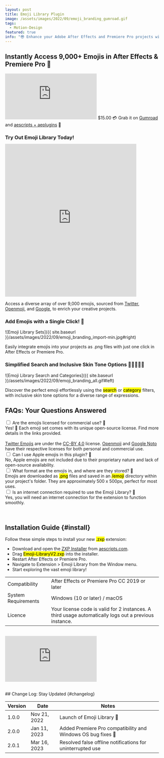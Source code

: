 ```yaml
---
layout: post
title: Emoji Library Plugin
image: /assets/images/2022/09/emoji_branding_gumroad.gif
tags:
  - Motion-Design
featured: true
info: "😎 Enhance your Adobe After Effects and Premiere Pro projects with a 1-Click tool granting instant access to over 9,000 emojis."
---
```


## Instantly Access 9,000+ Emojis in After Effects & Premiere Pro 🎉

<iframe src='https://www.youtube.com/embed/ve08gMLgtlo' loading="lazy" frameborder='0' allow="accelerometer; autoplay; encrypted-media; gyroscope; picture-in-picture" allowfullscreen></iframe>

<span class="price-tag">
  <span class="price-tag__main">$15.00</span>
  <span>💳 Grab it on <a href="https://jamesxdigital.gumroad.com/l/emojilibrary">Gumroad</a></span>
  <span>and <a href="https://aescripts.com/emoji-library/">aescripts + aeplugins</a> 🤩</span>
</span>

### Try Out Emoji Library Today!

<iframe loading="lazy" class="alignleft" src="https://emojilibrary.jamesxdigital.com/" style="border:0px #d3d3d3 solid; margin-top:-5px;" name="myiFrame" scrolling="no" frameborder="1" marginheight="0px" marginwidth="0px" height="500px" width="430px" allowfullscreen></iframe>

Access a diverse array of over 9,000 emojis, sourced from <a href="https://twemoji.twitter.com/" target="_blank">Twitter</a>, <a href="https://openmoji.org/" target="_blank">Openmoji</a>, and <a href="https://fonts.google.com/noto/specimen/Noto+Color+Emoji" target="_blank">Google</a>, to enrich your creative projects.

<div class="entry-content"><span class="clear"></span></div>

### Add Emojis with a Single Click! 👏

![Emoji Library Sets]({{ site.baseurl }}/assets/images/2022/09/emoji_branding_import-min.jpg#right)

Easily integrate emojis into your projects as .png files with just one click in After Effects or Premiere Pro.

<div class="entry-content"><span class="clear"></span></div>

### Simplified Search and Inclusive Skin Tone Options 👨🏻‍🤝‍👨🏿

![Emoji Library Search and Categories]({{ site.baseurl }}/assets/images/2022/09/emoji_branding_all.gif#left)

Discover the perfect emoji effortlessly using the <mark>search</mark> or <mark>category</mark> filters, with inclusive skin tone options for a diverse range of expressions.

<div class="entry-content"><span class="clear"></span></div>

## FAQs: Your Questions Answered

<div class="collapse">
  <input id="collapse1" type="checkbox" class="collapse-input" />
  <label for="collapse1" class="collapse-head">Are the emojis licensed for commercial use? 🪪</label>
  <div class="collapse-content">
    <div>
      Yes! 🎉 Each emoji set comes with its unique open-source license. Find more details in the links provided.
      <br /><br />
      <a href="https://twemoji.twitter.com/" target="_blank">Twitter Emojis</a> are under the <a href="https://creativecommons.org/licenses/by/4.0/" target="_blank">CC-BY 4.0</a> license. <a href="https://openmoji.org/" target="_blank">Openmoji</a> and <a href="https://fonts.google.com/noto/specimen/Noto+Color+Emoji" target="_blank">Google Noto</a> have their respective licenses for both personal and commercial use.
    </div>
  </div>
</div>

<div class="collapse">
  <input id="collapse2" type="checkbox" class="collapse-input" />
  <label for="collapse2" class="collapse-head">Can I use Apple emojis in this plugin? 🍏</label>
  <div class="collapse-content">
    <div>
      No, Apple emojis are not included due to their proprietary nature and lack of open-source availability.
    </div>
  </div>
</div>

<div class="collapse">
  <input id="collapse3" type="checkbox" class="collapse-input" />
  <label for="collapse3" class="collapse-head">What format are the emojis in, and where are they stored? 💾</label>
  <div class="collapse-content">
    <div>
      Emojis are downloaded as <mark>.png</mark> files and saved in an <mark>/emoji</mark> directory within your project's folder. They are approximately 500 x 500px, perfect for most uses.
    </div>
  </div>
</div>

<div class="collapse">
  <input id="collapse4" type="checkbox" class="collapse-input" />
  <label for="collapse4" class="collapse-head">Is an internet connection required to use the Emoji Library? 📶</label>
  <div class="collapse-content">
    <div>
      Yes, you will need an internet connection for the extension to function smoothly.
    </div>
  </div>
</div>

<span class="clear"></span>

<br />

## Installation Guide {#install}

Follow these simple steps to install your new <mark>.zxp</mark> extension:

- Download and open the <a href="https://aescripts.com/learn/zxp-installer/" target="_blank">ZXP Installer</a> from <a href="https://aescripts.com" target="_blank">aescripts.com</a>.
- Drag <mark>Emoji-LibraryV2.zxp</mark> into the installer.
- Restart After Effects or Premiere Pro.
- Navigate to Extension > Emoji Library from the Window menu.
- Start exploring the vast emoji library!

<table>
 <tbody>
  <tr>
   <td>Compatibility</td>
   <td>After Effects or Premiere Pro CC 2019 or later</td>
  </tr>
  <tr>
   <td>System Requirements</td>
   <td>Windows (10 or later) / macOS</td>
  </tr>
  <tr>
   <td>Licence</td>
   <td>Your license code is valid for 2 instances. A third usage automatically logs out a previous instance.</td>
  </tr>
 </tbody>
</table>

<br />

<iframe src='https://www.youtube.com/embed/l1G1TZP5z8c' loading="lazy" frameborder='0' allow="accelerometer; autoplay; encrypted-media; gyroscope; picture-in-picture" allowfullscreen></iframe>

<span class="clear"></span>

<br />
## Change Log: Stay Updated {#changelog}

<table>
 <tbody>
 <thead>
    <th>Version</th>
    <th>Date</th>
    <th>Notes</th>
  </thead>
  <tr>
    <td>1.0.0</td>
    <td>Nov 21, 2022</td>
    <td>Launch of Emoji Library 🎉</td>
  </tr>
  <tr>
    <td>2.0.0</td>
    <td>Jan 11, 2023</td>
    <td>Added Premiere Pro compatibility and Windows OS bug fixes 🎊</td>
  </tr>
  <tr>
    <td>2.0.1</td>
    <td>Mar 16, 2023</td>
    <td>Resolved false offline notifications for uninterrupted use</td>
  </tr>
 </tbody>
</table>
